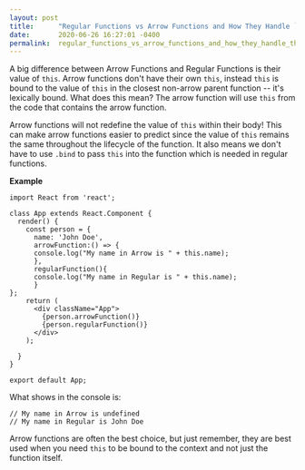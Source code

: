 ```yaml
---
layout: post
title:      "Regular Functions vs Arrow Functions and How They Handle `this`"
date:       2020-06-26 16:27:01 -0400
permalink:  regular_functions_vs_arrow_functions_and_how_they_handle_this
---
```



A big difference between Arrow Functions and Regular Functions is their value of `this`.  Arrow functions don't have their own `this`, instead `this` is bound to the value of `this` in the closest non-arrow parent function -- it's lexically bound.  What does this mean?  The arrow function will use `this` from the code that contains the arrow function.

Arrow functions will not redefine the value of `this` within their body!  This can make arrow functions easier to predict since the value of `this` remains the same throughout the lifecycle of the function.  It also means we don't have to use `.bind` to pass `this` into the function which is needed in regular functions.


**Example**

```
import React from 'react';

class App extends React.Component {
  render() {
    const person = { 
      name: 'John Doe', 
      arrowFunction:() => { 
      console.log("My name in Arrow is " + this.name); 
      }, 
      regularFunction(){ 
      console.log("My name in Regular is " + this.name); 
      } 
};
    return (
      <div className="App">
        {person.arrowFunction()}
        {person.regularFunction()}
      </div>
    );
    
  }
}

export default App;
```

What shows in the console is: 

```
// My name in Arrow is undefined
// My name in Regular is John Doe
```

Arrow functions are often the best choice, but just remember, they are best used when you need `this` to be bound to the context and not just the function itself.


